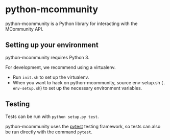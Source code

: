 # python-mcommunity

python-mcommunity is a Python library for interacting with the MCommunity API.

## Setting up your environment

python-mcommunity requires Python 3.

For development, we recommend using a virtualenv.

* Run `init.sh` to set up the virtualenv.
* When you want to hack on python-mcommunity, source env-setup.sh
  (`. env-setup.sh`) to set up the necessary environment variables.

## Testing

Tests can be run with `python setup.py test`.

python-mcommunity uses the [pytest](https://pytest.org/) testing framework, so
tests can also be run directly with the command `pytest`.
